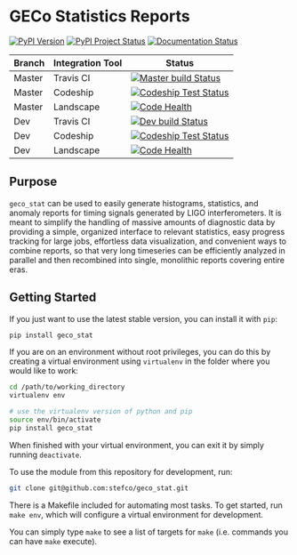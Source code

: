# GECo Statistics Reports

[![PyPI Version](https://img.shields.io/pypi/v/geco-stat.svg)](https://pypi.python.org/pypi/geco-stat)
[![PyPI Project Status](https://img.shields.io/pypi/status/geco-stat.svg)](https://pypi.python.org/pypi/geco-stat)
[![Documentation Status](https://readthedocs.org/projects/geco-statistics/badge/?version=latest)](http://geco-statistics.readthedocs.org/en/latest/?badge=latest)

| Branch | Integration Tool | Status |
| ------ | ---------------- | ------ |
| Master | Travis CI        | [![Master build Status](https://travis-ci.org/stefco/geco_stat.svg?branch=master)](https://travis-ci.org/stefco/geco_stat) |
| Master | Codeship         | [![Codeship Test Status](https://img.shields.io/codeship/e9762300-bd59-0133-0ed3-2a1d867cc1c8/master.svg)](https://codeship.com/projects/136547) |
| Master | Landscape        | [![Code Health](https://landscape.io/github/stefco/geco_stat/dev/landscape.svg?style=flat)](https://landscape.io/github/stefco/geco_stat/dev) |
| Dev    | Travis CI        | [![Dev build Status](https://travis-ci.org/stefco/geco_stat.svg?branch=dev)](https://travis-ci.org/stefco/geco_stat) |
| Dev    | Codeship         | [![Codeship Test Status](https://img.shields.io/codeship/e9762300-bd59-0133-0ed3-2a1d867cc1c8/dev.svg)](https://codeship.com/projects/136547) |
| Dev    | Landscape        | [![Code Health](https://landscape.io/github/stefco/geco_stat/master/landscape.svg?style=flat)](https://landscape.io/github/stefco/geco_stat/master) |

## Purpose

`geco_stat` can be used to easily generate histograms, statistics, and
anomaly reports for timing signals generated by LIGO interferometers. It is
meant to simplify the handling of massive amounts of diagnostic data by
providing a simple, organized interface to relevant statistics, easy
progress tracking for large jobs, effortless data visualization, and convenient
ways to combine reports, so that very long timeseries can be efficiently
analyzed in parallel and then recombined into single, monolithic reports
covering entire eras.

## Getting Started

If you just want to use the latest stable version, you can install it with `pip`:

```bash
pip install geco_stat
```

If you are on an environment without root privileges, you can do this by
creating a virtual environment using `virtualenv` in the folder where you
would like to work:

```bash
cd /path/to/working_directory
virtualenv env

# use the virtualenv version of python and pip
source env/bin/activate
pip install geco_stat
```

When finished with your virtual environment, you can exit it by simply running
`deactivate`.

To use the module from this repository for development, run:
```bash
git clone git@github.com:stefco/geco_stat.git
```

There is a Makefile included for automating most tasks. To get started, run
`make env`, which will configure a virtual environment for development.

You can simply type `make` to see a list of targets for `make` (i.e. commands you
can have `make` execute).
